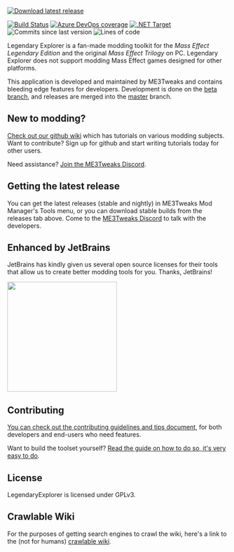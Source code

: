 [![Download latest release](https://user-images.githubusercontent.com/8151477/124207604-d99edb80-dab3-11eb-9411-f71b499b254a.png)](https://github.com/ME3Tweaks/LegendaryExplorer/releases/latest)

[![Build Status](https://dev.azure.com/ME3Tweaks/ME3Explorer/_apis/build/status/ME3Tweaks.LegendaryExplorer?branchName=Beta)](https://dev.azure.com/ME3Tweaks/LegendaryExplorer/_build/latest?definitionId=6&branchName=Beta)
[![Azure DevOps coverage](https://img.shields.io/azure-devops/coverage/ME3Tweaks/LegendaryExplorer/2)](https://dev.azure.com/ME3Tweaks/LegendaryExplorer/_build?definitionId=2)
[![.NET Target](https://img.shields.io/badge/dynamic/xml?color=%23512bd4&label=target&query=%2F%2FTargetFramework%5B1%5D&url=https%3A%2F%2Fraw.githubusercontent.com%2FME3Tweaks%2FLegendaryExplorer%2FBeta%2FLegendaryExplorer%2FLegendaryExplorer%2FLegendaryExplorer.csproj)](https://dotnet.microsoft.com/download)
![Commits since last version](https://img.shields.io/github/commits-since/ME3Tweaks/LegendaryExplorer/latest)
![Lines of code](https://img.shields.io/tokei/lines/github/ME3Tweaks/LegendaryExplorer)


Legendary Explorer is a fan-made modding toolkit for the _Mass Effect Legendary Edition_ and the original _Mass Effect Trilogy_ on PC. Legendary Explorer does not support modding Mass Effect games designed for other platforms.

This application is developed and maintained by ME3Tweaks and contains bleeding edge features for developers. Development is done on the [beta branch](https://github.com/ME3Tweaks/LegendaryExplorer/tree/Beta), and releases are merged into the [master](https://github.com/ME3Tweaks/LegendaryExplorer/tree/master) branch.

## New to modding?
[Check out our github wiki](https://github.com/ME3Tweaks/LegendaryExplorer/wiki) which has tutorials on various modding subjects. Want to contribute? Sign up for github and start writing tutorials today for other users.

Need assistance? [Join the ME3Tweaks Discord](https://discord.gg/s8HA6dc).

## Getting the latest release
  
You can get the latest releases (stable and nightly) in ME3Tweaks Mod Manager's Tools menu, or you can download stable builds from the releases tab above. Come to the [ME3Tweaks Discord](https://discord.gg/s8HA6dc) to talk with the developers.

## Enhanced by JetBrains
JetBrains has kindly given us several open source licenses for their tools that allow us to create better modding tools for you. Thanks, JetBrains!

[<img src="https://raw.githubusercontent.com/ME3Tweaks/LegendaryExplorer/resources/jetbrains-variant-4.png" height="250"/>](https://jetbrains.com)

## Contributing
[You can check out the contributing guidelines and tips document](https://github.com/ME3Tweaks/LegendaryExplorer/blob/Beta/CONTRIBUTING.md), for both developers and end-users who need features.

Want to build the toolset yourself? [Read the guide on how to do so, it's very easy to do](https://github.com/ME3Tweaks/LegendaryExplorer/wiki/How-to-build-the-toolset-from-source).

## License
LegendaryExplorer is licensed under GPLv3.

## Crawlable Wiki
For the purposes of getting search engines to crawl the wiki, here's a link to the (not for humans) [crawlable wiki](https://github-wiki-see.page/m/ME3Tweaks/LegendaryExplorer/wiki).